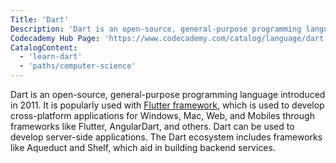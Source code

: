 ```yaml
---
Title: 'Dart'
Description: 'Dart is an open-source, general-purpose programming language developed by Google. It was introduced in 2011 and designed to create web, server, and mobile applications.'
Codecademy Hub Page: 'https://www.codecademy.com/catalog/language/dart'
CatalogContent:
  - 'learn-dart'
  - 'paths/computer-science'
---
```


Dart is an open-source, general-purpose programming language introduced in 2011. It is popularly used with [Flutter framework](https://www.codecademy.com/resources/docs/general/flutter), which is used to develop cross-platform applications for Windows, Mac, Web, and Mobiles through frameworks like Flutter, AngularDart, and others. Dart can be used to develop server-side applications. The Dart ecosystem includes frameworks like Aqueduct and Shelf, which aid in building backend services. 
